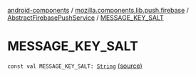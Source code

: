 [android-components](../../index.md) / [mozilla.components.lib.push.firebase](../index.md) / [AbstractFirebasePushService](index.md) / [MESSAGE_KEY_SALT](./-m-e-s-s-a-g-e_-k-e-y_-s-a-l-t.md)

# MESSAGE_KEY_SALT

`const val MESSAGE_KEY_SALT: `[`String`](https://kotlinlang.org/api/latest/jvm/stdlib/kotlin/-string/index.html) [(source)](https://github.com/mozilla-mobile/android-components/blob/master/components/lib/push-firebase/src/main/java/mozilla/components/lib/push/firebase/AbstractFirebasePushService.kt#L98)